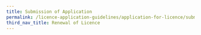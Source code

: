 ```yaml
---
title: Submission of Application
permalink: /licence-application-guidelines/application-for-licence/submission-of-application
third_nav_title: Renewal of Licence
---
```

